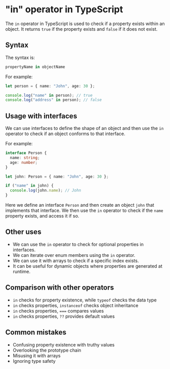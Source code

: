  # "in" operator in TypeScript

The `in` operator in TypeScript is used to check if a property exists within an object. It returns `true` if the property exists and `false` if it does not exist.

## Syntax

The syntax is:

```ts
propertyName in objectName
```

For example:

```ts
let person = { name: "John", age: 30 };

console.log("name" in person); // true
console.log("address" in person); // false
```

## Usage with interfaces

We can use interfaces to define the shape of an object and then use the `in` operator to check if an object conforms to that interface.

For example:

```ts
interface Person {
  name: string;
  age: number;
}

let john: Person = { name: "John", age: 30 };

if ("name" in john) {
  console.log(john.name); // John
}
```

Here we define an interface `Person` and then create an object `john` that implements that interface. We then use the `in` operator to check if the `name` property exists, and access it if so.

## Other uses

- We can use the `in` operator to check for optional properties in interfaces.
- We can iterate over enum members using the `in` operator. 
- We can use it with arrays to check if a specific index exists.
- It can be useful for dynamic objects where properties are generated at runtime.

## Comparison with other operators

- `in` checks for property existence, while `typeof` checks the data type
- `in` checks properties, `instanceof` checks object inheritance
- `in` checks properties, `===` compares values
- `in` checks properties, `??` provides default values

## Common mistakes

- Confusing property existence with truthy values 
- Overlooking the prototype chain 
- Misusing it with arrays
- Ignoring type safety